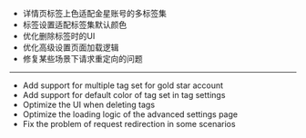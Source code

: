 - 详情页标签上色适配金星账号的多标签集
- 标签设置适配标签集默认颜色
- 优化删除标签时的UI
- 优化高级设置页面加载逻辑
- 修复某些场景下请求重定向的问题

------------------------------------------------------------------------------------------

- Add support for multiple tag set for gold star account
- Add support for default color of tag set in tag settings
- Optimize the UI when deleting tags
- Optimize the loading logic of the advanced settings page
- Fix the problem of request redirection in some scenarios